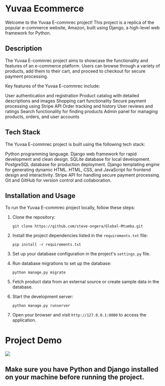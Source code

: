 # Yuvaa Ecommerce
Welcome to the Yuvaa E-commrec project! This project is a replica of the popular e-commerce website, Amazon, built using Django, a high-level web framework for Python.

## Description
The Yuvaa E-commrec project aims to showcase the functionality and features of an e-commerce platform. Users can browse through a variety of products, add them to their cart, and proceed to checkout for secure payment processing.

Key features of the Yuvaa E-commrec include:

User authentication and registration
Product catalog with detailed descriptions and images
Shopping cart functionality
Secure payment processing using Stripe API
Order tracking and history
User reviews and ratings
Search functionality for finding products
Admin panel for managing products, orders, and user accounts

## Tech Stack
The Yuvaa E-commrec project is built using the following tech stack:

Python programming language.
Django web framework for rapid development and clean design.
SQLite database for local development.
PostgreSQL database for production deployment.
Django templating engine for generating dynamic HTML.
HTML, CSS, and JavaScript for frontend design and interactivity.
Stripe API for handling secure payment processing.
Git and GitHub for version control and collaboration.



## Installation and Usage

To run the Yuvaa E-commrec project locally, follow these steps:

1. Clone the repository:
   ```
   git clone https://github.com/steve-ongera/Global-Mtumba.git
   ```

2. Install the project dependencies listed in the `requirements.txt` file:
   ```
   pip install -r requirements.txt
   ```

3. Set up your database configuration in the project's `settings.py` file.

4. Run database migrations to set up the database:
   ```
   python manage.py migrate
   ```

5. Fetch product data from an external source or create sample data in the database.

6. Start the development server:
   ```
   python manage.py runserver
   ```

7. Open your browser and visit `http://127.0.0.1:8000` to access the application.

# Project Demo
![](screenshot_1.png)


## Make sure you have Python and Django installed on your machine before running the project.
